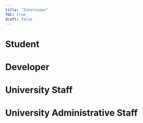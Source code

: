 ```yaml
---
title: "Interviews"
TOC: true
draft: false 
---
```


# Student


# Developer 

# University Staff

# University Administrative Staff
